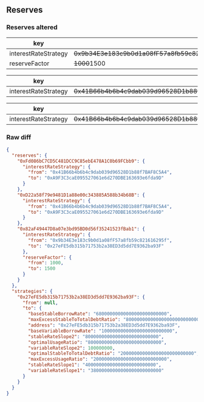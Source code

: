 ## Reserves

### Reserves altered

| key | value |
| --- | --- |
| interestRateStrategy | ~~0x9b34E3e183c9b0d1a08fF57a8fb59c821616295f~~0x27eFE5db315b71753b2a38ED3d5dd7E9362ba93F |
| reserveFactor | ~~1000~~1500 |


| key | value |
| --- | --- |
| interestRateStrategy | ~~0x41B66b4b6b4c9dab039d96528D1b88f7BAF8C5A4~~0xA9F3C3caE095527061e6d270DBE163693e6fda9D |


| key | value |
| --- | --- |
| interestRateStrategy | ~~0x41B66b4b6b4c9dab039d96528D1b88f7BAF8C5A4~~0xA9F3C3caE095527061e6d270DBE163693e6fda9D |


### Raw diff

```json
{
  "reserves": {
    "0xFd086bC7CD5C481DCC9C85ebE478A1C0b69FCbb9": {
      "interestRateStrategy": {
        "from": "0x41B66b4b6b4c9dab039d96528D1b88f7BAF8C5A4",
        "to": "0xA9F3C3caE095527061e6d270DBE163693e6fda9D"
      }
    },
    "0xD22a58f79e9481D1a88e00c343885A588b34b68B": {
      "interestRateStrategy": {
        "from": "0x41B66b4b6b4c9dab039d96528D1b88f7BAF8C5A4",
        "to": "0xA9F3C3caE095527061e6d270DBE163693e6fda9D"
      }
    },
    "0x82aF49447D8a07e3bd95BD0d56f35241523fBab1": {
      "interestRateStrategy": {
        "from": "0x9b34E3e183c9b0d1a08fF57a8fb59c821616295f",
        "to": "0x27eFE5db315b71753b2a38ED3d5dd7E9362ba93F"
      },
      "reserveFactor": {
        "from": 1000,
        "to": 1500
      }
    }
  },
  "strategies": {
    "0x27eFE5db315b71753b2a38ED3d5dd7E9362ba93F": {
      "from": null,
      "to": {
        "baseStableBorrowRate": "68000000000000000000000000",
        "maxExcessStableToTotalDebtRatio": "800000000000000000000000000",
        "address": "0x27eFE5db315b71753b2a38ED3d5dd7E9362ba93F",
        "baseVariableBorrowRate": "10000000000000000000000000",
        "stableRateSlope2": "800000000000000000000000000",
        "optimalUsageRatio": "800000000000000000000000000",
        "variableRateSlope2": 100000000,
        "optimalStableToTotalDebtRatio": "200000000000000000000000000",
        "maxExcessUsageRatio": "200000000000000000000000000",
        "stableRateSlope1": "40000000000000000000000000",
        "variableRateSlope1": "38000000000000000000000000"
      }
    }
  }
}
```